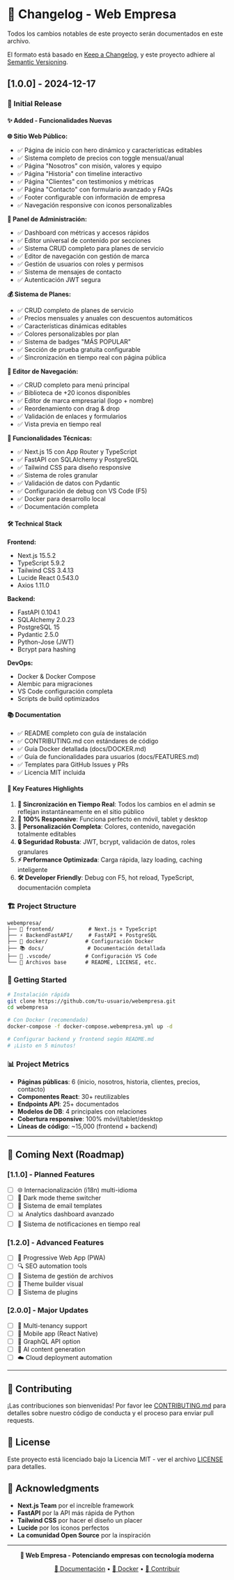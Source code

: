 # 📝 Changelog - Web Empresa

Todos los cambios notables de este proyecto serán documentados en este archivo.

El formato está basado en [Keep a Changelog](https://keepachangelog.com/en/1.0.0/),
y este proyecto adhiere al [Semantic Versioning](https://semver.org/spec/v2.0.0.html).

## [1.0.0] - 2024-12-17

### 🎉 Initial Release

#### ✨ Added - Funcionalidades Nuevas

**🌐 Sitio Web Público:**
- ✅ Página de inicio con hero dinámico y características editables
- ✅ Sistema completo de precios con toggle mensual/anual
- ✅ Página "Nosotros" con misión, valores y equipo
- ✅ Página "Historia" con timeline interactivo
- ✅ Página "Clientes" con testimonios y métricas
- ✅ Página "Contacto" con formulario avanzado y FAQs
- ✅ Footer configurable con información de empresa
- ✅ Navegación responsive con iconos personalizables

**🔐 Panel de Administración:**
- ✅ Dashboard con métricas y accesos rápidos
- ✅ Editor universal de contenido por secciones
- ✅ Sistema CRUD completo para planes de servicio
- ✅ Editor de navegación con gestión de marca
- ✅ Gestión de usuarios con roles y permisos
- ✅ Sistema de mensajes de contacto
- ✅ Autenticación JWT segura

**💰 Sistema de Planes:**
- ✅ CRUD completo de planes de servicio
- ✅ Precios mensuales y anuales con descuentos automáticos
- ✅ Características dinámicas editables
- ✅ Colores personalizables por plan
- ✅ Sistema de badges "MÁS POPULAR"
- ✅ Sección de prueba gratuita configurable
- ✅ Sincronización en tiempo real con página pública

**🧭 Editor de Navegación:**
- ✅ CRUD completo para menú principal
- ✅ Biblioteca de +20 iconos disponibles
- ✅ Editor de marca empresarial (logo + nombre)
- ✅ Reordenamiento con drag & drop
- ✅ Validación de enlaces y formularios
- ✅ Vista previa en tiempo real

**🔧 Funcionalidades Técnicas:**
- ✅ Next.js 15 con App Router y TypeScript
- ✅ FastAPI con SQLAlchemy y PostgreSQL
- ✅ Tailwind CSS para diseño responsive
- ✅ Sistema de roles granular
- ✅ Validación de datos con Pydantic
- ✅ Configuración de debug con VS Code (F5)
- ✅ Docker para desarrollo local
- ✅ Documentación completa

#### 🛠️ Technical Stack

**Frontend:**
- Next.js 15.5.2
- TypeScript 5.9.2
- Tailwind CSS 3.4.13
- Lucide React 0.543.0
- Axios 1.11.0

**Backend:**
- FastAPI 0.104.1
- SQLAlchemy 2.0.23
- PostgreSQL 15
- Pydantic 2.5.0
- Python-Jose (JWT)
- Bcrypt para hashing

**DevOps:**
- Docker & Docker Compose
- Alembic para migraciones
- VS Code configuración completa
- Scripts de build optimizados

#### 📚 Documentation

- ✅ README completo con guía de instalación
- ✅ CONTRIBUTING.md con estándares de código
- ✅ Guía Docker detallada (docs/DOCKER.md)
- ✅ Guía de funcionalidades para usuarios (docs/FEATURES.md)
- ✅ Templates para GitHub Issues y PRs
- ✅ Licencia MIT incluida

#### 🎯 Key Features Highlights

1. **🔄 Sincronización en Tiempo Real**: Todos los cambios en el admin se reflejan instantáneamente en el sitio público
2. **📱 100% Responsive**: Funciona perfecto en móvil, tablet y desktop
3. **🎨 Personalización Completa**: Colores, contenido, navegación totalmente editables
4. **🔒 Seguridad Robusta**: JWT, bcrypt, validación de datos, roles granulares
5. **⚡ Performance Optimizada**: Carga rápida, lazy loading, caching inteligente
6. **🛠️ Developer Friendly**: Debug con F5, hot reload, TypeScript, documentación completa

### 🏗️ Project Structure

```
webempresa/
├── 🎨 frontend/           # Next.js + TypeScript
├── ⚡ BackendFastAPI/     # FastAPI + PostgreSQL  
├── 🐳 docker/            # Configuración Docker
├── 📚 docs/              # Documentación detallada
├── 🔧 .vscode/           # Configuración VS Code
└── 📄 Archivos base      # README, LICENSE, etc.
```

### 🚀 Getting Started

```bash
# Instalación rápida
git clone https://github.com/tu-usuario/webempresa.git
cd webempresa

# Con Docker (recomendado)
docker-compose -f docker-compose.webempresa.yml up -d

# Configurar backend y frontend según README.md
# ¡Listo en 5 minutos!
```

### 📊 Project Metrics

- **Páginas públicas**: 6 (inicio, nosotros, historia, clientes, precios, contacto)
- **Componentes React**: 30+ reutilizables
- **Endpoints API**: 25+ documentados  
- **Modelos de DB**: 4 principales con relaciones
- **Cobertura responsive**: 100% móvil/tablet/desktop
- **Líneas de código**: ~15,000 (frontend + backend)

---

## 🔮 Coming Next (Roadmap)

### [1.1.0] - Planned Features
- [ ] 🌐 Internacionalización (i18n) multi-idioma
- [ ] 🌙 Dark mode theme switcher
- [ ] 📧 Sistema de email templates
- [ ] 📊 Analytics dashboard avanzado
- [ ] 🔔 Sistema de notificaciones en tiempo real

### [1.2.0] - Advanced Features  
- [ ] 📱 Progressive Web App (PWA)
- [ ] 🔍 SEO automation tools
- [ ] 📁 Sistema de gestión de archivos
- [ ] 🎨 Theme builder visual
- [ ] 🔌 Sistema de plugins

### [2.0.0] - Major Updates
- [ ] 🏢 Multi-tenancy support
- [ ] 📱 Mobile app (React Native)
- [ ] 🔄 GraphQL API option
- [ ] 🤖 AI content generation
- [ ] ☁️ Cloud deployment automation

---

## 🤝 Contributing

¡Las contribuciones son bienvenidas! Por favor lee [CONTRIBUTING.md](CONTRIBUTING.md) para detalles sobre nuestro código de conducta y el proceso para enviar pull requests.

## 📄 License

Este proyecto está licenciado bajo la Licencia MIT - ver el archivo [LICENSE](LICENSE) para detalles.

## 🙏 Acknowledgments

- **Next.js Team** por el increíble framework
- **FastAPI** por la API más rápida de Python  
- **Tailwind CSS** por hacer el diseño un placer
- **Lucide** por los iconos perfectos
- **La comunidad Open Source** por la inspiración

---

<div align="center">

**🚀 Web Empresa - Potenciando empresas con tecnología moderna**

[📖 Documentación](docs/FEATURES.md) • [🐳 Docker](docs/DOCKER.md) • [🤝 Contribuir](CONTRIBUTING.md)

</div>
